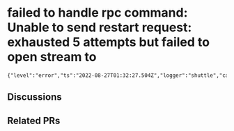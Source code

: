# failed to handle rpc command: Unable to send restart request: exhausted 5 attempts but failed to open stream to

```html
{"level":"error","ts":"2022-08-27T01:32:27.504Z","logger":"shuttle","caller":"estuary-shuttle/main.go:834","msg":"failed to handle rpc command: Unable to send restart request: exhausted 5 attempts but failed to open stream to 12D3KooWLhEzRPEcrqg1vu3LmqyMccVRRcNrdMk58Er7stACW6fr, err: failed to dial 12D3KooWLhEzRPEcrqg1vu3LmqyMccVRRcNrdMk58Er7stACW6fr:\n  * [/ip4/38.32.189.83/tcp/2233] dial backoff","app_version":"v0.1.7"}
```

## Discussions

## Related PRs